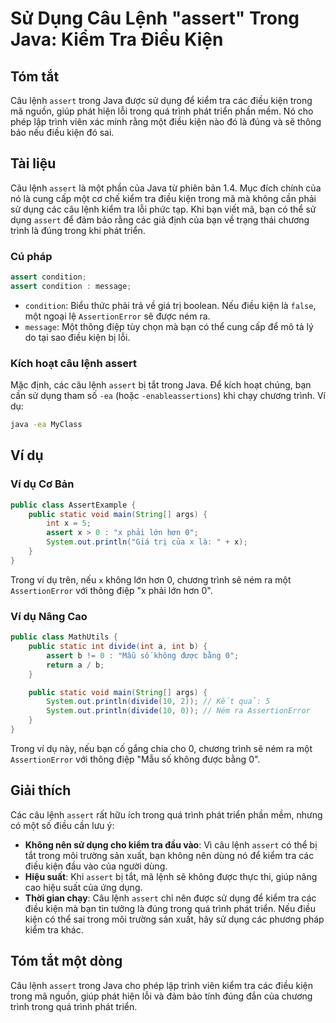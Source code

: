 <!--
Meta Description: # Sử Dụng Câu Lệnh "assert" Trong Java: Kiểm Tra Điều Kiện ## Tóm tắt Câu lệnh `assert` trong Java được sử dụng để kiểm tra các điều kiện trong mã ngu...
Meta Keywords: trong, assert, điều, lệnh, kiện
-->

# Sử Dụng Câu Lệnh "assert" Trong Java: Kiểm Tra Điều Kiện

## Tóm tắt
Câu lệnh `assert` trong Java được sử dụng để kiểm tra các điều kiện trong mã nguồn, giúp phát hiện lỗi trong quá trình phát triển phần mềm. Nó cho phép lập trình viên xác minh rằng một điều kiện nào đó là đúng và sẽ thông báo nếu điều kiện đó sai.

## Tài liệu
Câu lệnh `assert` là một phần của Java từ phiên bản 1.4. Mục đích chính của nó là cung cấp một cơ chế kiểm tra điều kiện trong mã mà không cần phải sử dụng các câu lệnh kiểm tra lỗi phức tạp. Khi bạn viết mã, bạn có thể sử dụng `assert` để đảm bảo rằng các giả định của bạn về trạng thái chương trình là đúng trong khi phát triển.

### Cú pháp
```java
assert condition;
assert condition : message;
```

- `condition`: Biểu thức phải trả về giá trị boolean. Nếu điều kiện là `false`, một ngoại lệ `AssertionError` sẽ được ném ra.
- `message`: Một thông điệp tùy chọn mà bạn có thể cung cấp để mô tả lý do tại sao điều kiện bị lỗi.

### Kích hoạt câu lệnh assert
Mặc định, các câu lệnh `assert` bị tắt trong Java. Để kích hoạt chúng, bạn cần sử dụng tham số `-ea` (hoặc `-enableassertions`) khi chạy chương trình. Ví dụ:
```bash
java -ea MyClass
```

## Ví dụ
### Ví dụ Cơ Bản
```java
public class AssertExample {
    public static void main(String[] args) {
        int x = 5;
        assert x > 0 : "x phải lớn hơn 0";
        System.out.println("Giá trị của x là: " + x);
    }
}
```
Trong ví dụ trên, nếu `x` không lớn hơn 0, chương trình sẽ ném ra một `AssertionError` với thông điệp "x phải lớn hơn 0".

### Ví dụ Nâng Cao
```java
public class MathUtils {
    public static int divide(int a, int b) {
        assert b != 0 : "Mẫu số không được bằng 0";
        return a / b;
    }

    public static void main(String[] args) {
        System.out.println(divide(10, 2)); // Kết quả: 5
        System.out.println(divide(10, 0)); // Ném ra AssertionError
    }
}
```
Trong ví dụ này, nếu bạn cố gắng chia cho 0, chương trình sẽ ném ra một `AssertionError` với thông điệp "Mẫu số không được bằng 0".

## Giải thích
Các câu lệnh `assert` rất hữu ích trong quá trình phát triển phần mềm, nhưng có một số điều cần lưu ý:
- **Không nên sử dụng cho kiểm tra đầu vào**: Vì câu lệnh `assert` có thể bị tắt trong môi trường sản xuất, bạn không nên dùng nó để kiểm tra các điều kiện đầu vào của người dùng.
- **Hiệu suất**: Khi `assert` bị tắt, mã lệnh sẽ không được thực thi, giúp nâng cao hiệu suất của ứng dụng.
- **Thời gian chạy**: Câu lệnh `assert` chỉ nên được sử dụng để kiểm tra các điều kiện mà bạn tin tưởng là đúng trong quá trình phát triển. Nếu điều kiện có thể sai trong môi trường sản xuất, hãy sử dụng các phương pháp kiểm tra khác.

## Tóm tắt một dòng
Câu lệnh `assert` trong Java cho phép lập trình viên kiểm tra các điều kiện trong mã nguồn, giúp phát hiện lỗi và đảm bảo tính đúng đắn của chương trình trong quá trình phát triển.